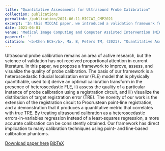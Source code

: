 ```yaml
---
title: "Quantitative Assessments for Ultrasound Probe Calibration"
collection: publications
permalink: /publication/2021-06-11-MICCAI_CMP2021
excerpt: 'In this MICCAI paper, we introduced a validation framework for ultrasound probe calibration using Procrustean registration methods. '
date: 2021-06-01
venue: 'Medical Image Computing and Computer Assisted Intervention (MICCAI)'
paperurl: ''
citation: '<b>Chen ECS</b>, Ma, B, Peters TM, (2021). "Quantitative Assessments for Ultrasound Probe Calibration"; in <i>Medical Image Computing and Computer Assisted Intervention -- MICCAI 2021</i>, LNCS , pp. .'
---
```


Ultrasound probe calibration remains an area of active research, but the science of validation has not received proportional attention in current literature. In this paper, we propose a framework to improve, assess, and visualize the quality of probe calibration. The basis of our framework is a heteroscedastic fiducial localization error (FLE) model that is physically quantifiable, used to i) derive an optimal calibration transform in the presence of heteroscedastic FLE, ii) assess the quality of a particular instance of probe calibration using a registration circuit, and iii) visualize the distribution of target registration error (TRE). The novelty of our work is the extension of the registration circuit to Procrustean point-line registration, and a demonstration that it produces a quantitative metric that correlates with true TRE. By treating ultrasound calibration as a heteroscedastic errors-in-variables regression instead of a least-squares regression, a more accurate calibration can be consistently obtained. Our framework has direct implication to many calibration techniques using point- and line-based calibration phantoms.

[Download paper here]() [BibTeX](./../files/bibtex/CMP2021.bib)